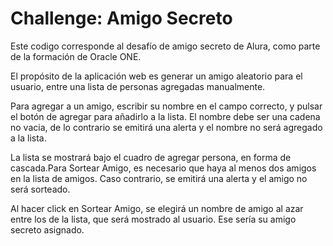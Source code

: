 # Challenge: Amigo Secreto

Este codigo corresponde al desafío de amigo secreto de Alura, como parte de la formación de Oracle ONE.

El propósito de la aplicación web es generar un amigo aleatorio para el usuario, entre una lista de personas agregadas manualmente.

Para agregar a un amigo, escribir su nombre en el campo correcto, y pulsar el botón de agregar para añadirlo a la lista. El nombre debe ser una cadena no vacia, de lo contrario se emitirá una alerta y el nombre no será agregado a la lista.

La lista se mostrará bajo el cuadro de agregar persona, en forma de cascada.Para Sortear Amigo, es necesario que haya al menos dos amigos en la lista de amigos. Caso contrario, se emitirá una alerta y el amigo no será sorteado.

Al hacer click en Sortear Amigo, se elegirá un nombre de amigo al azar entre los de la lista, que será mostrado al usuario. Ese sería su amigo secreto asignado.